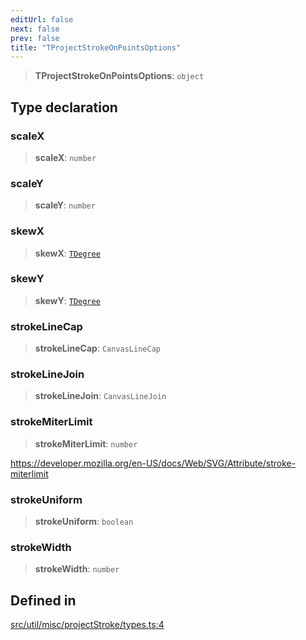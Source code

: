 ```yaml
---
editUrl: false
next: false
prev: false
title: "TProjectStrokeOnPointsOptions"
---
```


> **TProjectStrokeOnPointsOptions**: `object`

## Type declaration

### scaleX

> **scaleX**: `number`

### scaleY

> **scaleY**: `number`

### skewX

> **skewX**: [`TDegree`](/api/type-aliases/tdegree/)

### skewY

> **skewY**: [`TDegree`](/api/type-aliases/tdegree/)

### strokeLineCap

> **strokeLineCap**: `CanvasLineCap`

### strokeLineJoin

> **strokeLineJoin**: `CanvasLineJoin`

### strokeMiterLimit

> **strokeMiterLimit**: `number`

https://developer.mozilla.org/en-US/docs/Web/SVG/Attribute/stroke-miterlimit

### strokeUniform

> **strokeUniform**: `boolean`

### strokeWidth

> **strokeWidth**: `number`

## Defined in

[src/util/misc/projectStroke/types.ts:4](https://github.com/fabricjs/fabric.js/blob/5c1240d8b4662e45868dd33f385f941de21c8e9c/src/util/misc/projectStroke/types.ts#L4)
